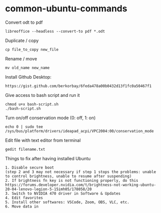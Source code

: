 # common-ubuntu-commands
 
Convert odt to pdf  

	libreoffice --headless --convert-to pdf *.odt

Duplicate / copy  

    cp file_to_copy new_file

Rename / move  

	mv old_name new_name

Install Github Desktop:

    https://gist.github.com/berkorbay/6feda478a00b0432d13f1fc0a50467f1

Give access to bash script and run it

    chmod u+x bash-script.sh
    ./bash-script.sh

Turn on/off conservation mode (0: off, 1: on)

    echo 0 | sudo tee /sys/bus/platform/drivers/ideapad_acpi/VPC2004:00/conservation_mode

Edit file with text editor from terminal 

    gedit filename.txt
    
Things to fix after having installed Ubuntu

	1. Disable secure boot
	(step 2 and 3 may not necessary if step 1 stops the problems: unable to control brightness, unable to resume after suspending)
	2. If brightness fn key is not functioning properly, do this https://forums.developer.nvidia.com/t/brightness-not-working-ubuntu-20-04-lenovo-legion-5-15imh05/178058/20 
	3. Switch to NVIDIA 470 driver in Software & Updates 
	4. Edit favorites 
	5. Install other softwares: VSCode, Zoom, OBS, VLC, etc.
	6. Move data in
	


